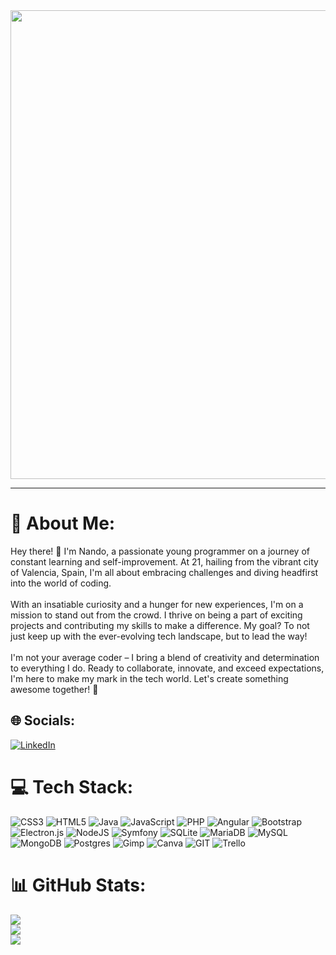 <div id="header" align="center">
    <img src="https://i.pinimg.com/originals/15/e7/e3/15e7e300166c962d3b8a22f60b5cac9e.gif" width=750px">
    <!--<h1 align="center">Iee 👋🏼, I'm Nando</h1>
    <h3 align="center">ຊື່ An anonymous from 🥘 who is learning🌱</h3>
    <h4 align="center">Specially Front-End💻</h4>-->
</div>
<hr/>

# 💫 About Me:
Hey there! 👋 I'm Nando, a passionate young programmer on a journey of constant learning and self-improvement. At 21, hailing from the vibrant city of Valencia, Spain, I'm all about embracing challenges and diving headfirst into the world of coding.<br><br>With an insatiable curiosity and a hunger for new experiences, I'm on a mission to stand out from the crowd. I thrive on being a part of exciting projects and contributing my skills to make a difference. My goal? To not just keep up with the ever-evolving tech landscape, but to lead the way!<br><br>I'm not your average coder – I bring a blend of creativity and determination to everything I do. Ready to collaborate, innovate, and exceed expectations, I'm here to make my mark in the tech world. Let's create something awesome together! 🚀


## 🌐 Socials:
[![LinkedIn](https://img.shields.io/badge/LinkedIn-%230077B5.svg?logo=linkedin&logoColor=white)](https://linkedin.com/in/nandopiles) 

# 💻 Tech Stack:
![CSS3](https://img.shields.io/badge/css3-%231572B6.svg?style=for-the-badge&logo=css3&logoColor=white) ![HTML5](https://img.shields.io/badge/html5-%23E34F26.svg?style=for-the-badge&logo=html5&logoColor=white) ![Java](https://img.shields.io/badge/java-%23ED8B00.svg?style=for-the-badge&logo=openjdk&logoColor=white) ![JavaScript](https://img.shields.io/badge/javascript-%23323330.svg?style=for-the-badge&logo=javascript&logoColor=%23F7DF1E) ![PHP](https://img.shields.io/badge/php-%23777BB4.svg?style=for-the-badge&logo=php&logoColor=white) ![Angular](https://img.shields.io/badge/angular-%23DD0031.svg?style=for-the-badge&logo=angular&logoColor=white) ![Bootstrap](https://img.shields.io/badge/bootstrap-%238511FA.svg?style=for-the-badge&logo=bootstrap&logoColor=white) ![Electron.js](https://img.shields.io/badge/Electron-191970?style=for-the-badge&logo=Electron&logoColor=white) ![NodeJS](https://img.shields.io/badge/node.js-6DA55F?style=for-the-badge&logo=node.js&logoColor=white) ![Symfony](https://img.shields.io/badge/symfony-%23000000.svg?style=for-the-badge&logo=symfony&logoColor=white) ![SQLite](https://img.shields.io/badge/sqlite-%2307405e.svg?style=for-the-badge&logo=sqlite&logoColor=white) ![MariaDB](https://img.shields.io/badge/MariaDB-003545?style=for-the-badge&logo=mariadb&logoColor=white) ![MySQL](https://img.shields.io/badge/mysql-%2300000f.svg?style=for-the-badge&logo=mysql&logoColor=white) ![MongoDB](https://img.shields.io/badge/MongoDB-%234ea94b.svg?style=for-the-badge&logo=mongodb&logoColor=white) ![Postgres](https://img.shields.io/badge/postgres-%23316192.svg?style=for-the-badge&logo=postgresql&logoColor=white) ![Gimp](https://img.shields.io/badge/Gimp-657D8B?style=for-the-badge&logo=gimp&logoColor=FFFFFF) ![Canva](https://img.shields.io/badge/Canva-%2300C4CC.svg?style=for-the-badge&logo=Canva&logoColor=white) ![GIT](https://img.shields.io/badge/Git-fc6d26?style=for-the-badge&logo=git&logoColor=white) ![Trello](https://img.shields.io/badge/Trello-%23026AA7.svg?style=for-the-badge&logo=Trello&logoColor=white)
# 📊 GitHub Stats:
![](https://github-readme-stats.vercel.app/api?username=nandopiles&theme=onedark&hide_border=true&include_all_commits=false&count_private=false)<br/>
![](https://github-readme-streak-stats.herokuapp.com/?user=nandopiles&theme=onedark&hide_border=true)<br/>
![](https://github-readme-stats.vercel.app/api/top-langs/?username=nandopiles&theme=onedark&hide_border=true&include_all_commits=false&count_private=false&layout=compact)

<!--### 🔝 Top Contributed Repo
![](https://github-contributor-stats.vercel.app/api?username=nandopiles&limit=5&theme=onedark&combine_all_yearly_contributions=true)-->

<!-- Proudly created with GPRM ( https://gprm.itsvg.in ) -->

<!--<div align="left">
    <h2>🔨 Languajes and Tools:</h2>
    <div align="left">
        <img src="https://github.com/devicons/devicon/blob/master/icons/java/java-plain.svg" width="40" heigth="40" />
        <img src="https://github.com/devicons/devicon/blob/master/icons/android/android-plain.svg" width="40" heigth="40" /> 
        <img src="https://github.com/devicons/devicon/blob/master/icons/javascript/javascript-plain.svg" width="40" heigth="40" />
        <img src="https://github.com/devicons/devicon/blob/master/icons/html5/html5-plain.svg" width="40" heigth="40" />
        <img src="https://github.com/devicons/devicon/blob/master/icons/css3/css3-plain.svg" width="40" heigth="40" />
        <img src="https://github.com/devicons/devicon/blob/master/icons/mysql/mysql-plain.svg" width="40" heigth="40" />
        <img src="https://github.com/devicons/devicon/blob/master/icons/mongodb/mongodb-original.svg" width="40" heigth="40" />
        <img src="https://github.com/devicons/devicon/blob/master/icons/electron/electron-original.svg" width="40" heigth="40" /> 
        <img src="https://github.com/devicons/devicon/blob/master/icons/php/php-original.svg" width="40" heigth="40" />
    </div>
</div>
<br/>-->




